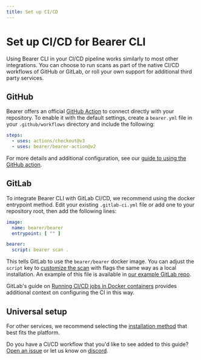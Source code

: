 ```yaml
---
title: Set up CI/CD
---
```


# Set up CI/CD for Bearer CLI

Using Bearer CLI in your CI/CD pipeline works similarly to most other integrations. You can choose to run scans as part of the native CI/CD workflows of GitHub or GitLab, or roll your own support for additional third party services.

## GitHub

Bearer offers an official [GitHub Action](https://github.com/marketplace/actions/bearer-security) to connect directly with your repository. To enable it with the default settings, create a `bearer.yml` file in your `.github/workflows` directory and include the following:

```yml
steps:
  - uses: actions/checkout@v3
  - uses: bearer/bearer-action@v2
```

For more details and additional configuration, see our [guide to using the GitHub action](/guides/github-action/).

## GitLab

To integrate Bearer CLI with GitLab CI/CD, we recommend using the docker entrypoint method. Edit your existing `.gitlab-ci.yml` file or add one to your repository root, then add the following lines:

```yml
image: 
  name: bearer/bearer
  entrypoint: [ "" ]

bearer:
  script: bearer scan .
```

This tells GitLab to use the `bearer/bearer` docker image. You can adjust the `script` key to [customize the scan](/guides/configure-scan/) with flags the same way as a local installation. An example of this file is available in [our example GitLab repo](https://gitlab.com/cfabianski/bear-publishing/-/tree/main).

GitLab's guide on [Running CI/CD jobs in Docker containers](https://docs.gitlab.com/ee/ci/docker/using_docker_images.html) provides additional context on configuring the CI in this way.

## Universal setup

For other services, we recommend selecting the [installation method](/reference/installation/) that best fits the platform.

Do you have a CI/CD workflow that you'd like to see added to this guide? [Open an issue]({{meta.links.issues}}) or let us know on [discord]({{meta.links.discord}}).